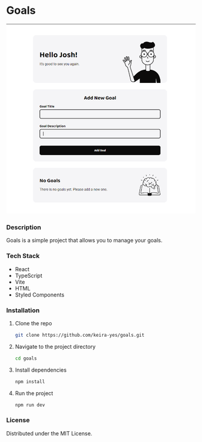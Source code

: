 # Goals

![Project Screenshot](https://github.com/keira-yes/goals/blob/main/src/assets/img/goals.png)

### Description

Goals is a simple project that allows you to manage your goals.

### Tech Stack

- React
- TypeScript
- Vite
- HTML
- Styled Components

### Installation

1. Clone the repo
    ```sh
    git clone https://github.com/keira-yes/goals.git
    ```
2. Navigate to the project directory
    ```sh
    cd goals
    ```
3. Install dependencies
    ```sh
    npm install
    ```
4. Run the project
    ```sh
    npm run dev
    ```

### License

Distributed under the MIT License.


